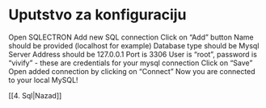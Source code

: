 # Uputstvo za konfiguraciju
Open SQLECTRON
Add new SQL connection
Click on “Add” button
Name should be provided (localhost for example)
Database type should be Mysql
Server Address should be 127.0.0.1
Port is 3306
User is “root”, password is “vivify” - these are credentials for your mysql connection
Click on “Save”
Open added connection by clicking on “Connect”
Now you are connected to your local MySQL!

[[4. Sql|Nazad]]
